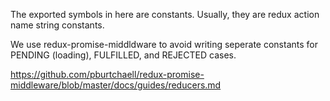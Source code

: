 The exported symbols in here are constants. Usually, they are redux action
name string constants.

We use redux-promise-middldware to avoid writing seperate constants
for PENDING (loading), FULFILLED, and REJECTED cases.

https://github.com/pburtchaell/redux-promise-middleware/blob/master/docs/guides/reducers.md




